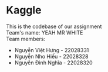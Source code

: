 # Kaggle
This is the codebase of our assignment<br>
Team's name: YEAH MR WHITE<br>
Team members: <br>
- Nguyễn Việt Hưng - 22028331
- Nguyễn Nho Hiếu - 22028328
- Nguyễn Đình Nghĩa - 22028320
